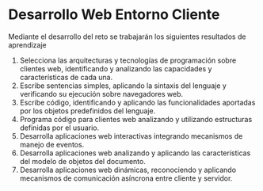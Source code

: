 # Desarrollo Web Entorno Cliente

Mediante el desarrollo del reto se trabajarán los siguientes resultados de aprendizaje

1. Selecciona las arquitecturas y tecnologías de programación sobre clientes web, identificando y analizando las capacidades y características de cada una.
2. Escribe sentencias simples, aplicando la sintaxis del lenguaje y verificando su ejecución sobre navegadores web.
3. Escribe código, identificando y aplicando las funcionalidades aportadas por los objetos predefinidos del lenguaje.
4. Programa código para clientes web analizando y utilizando estructuras definidas por el usuario.
5. Desarrolla aplicaciones web interactivas integrando mecanismos de manejo de eventos.
6. Desarrolla aplicaciones web analizando y aplicando las características del modelo de objetos del documento.
7. Desarrolla aplicaciones web dinámicas, reconociendo y aplicando mecanismos de comunicación asíncrona entre cliente y servidor.
